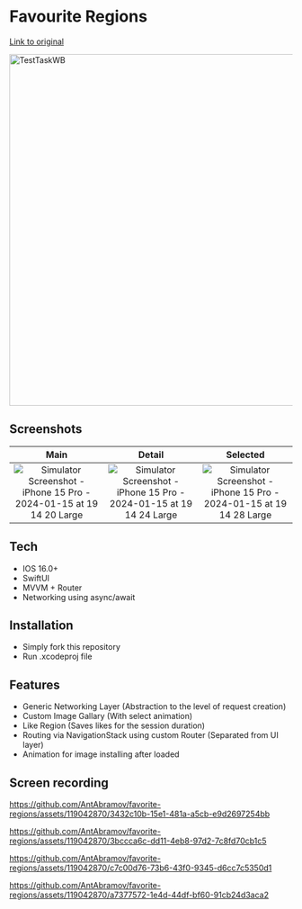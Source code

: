 # Favourite Regions
[Link to original](https://docs.google.com/document/d/1I-94_7SX5jsrIKdtHQPtujP26di4FzIn3N5HtHEsNJg/edit)

<img width="625" alt="TestTaskWB" src="https://github.com/AntAbramov/favorite-regions/assets/119042870/c537d260-de5c-4f76-81b6-e605fb342d8f">

## Screenshots
| Main | Detail | Selected
 :---:|:---:|:---:
![Simulator Screenshot - iPhone 15 Pro - 2024-01-15 at 19 14 20 Large](https://github.com/AntAbramov/favorite-regions/assets/119042870/4e34642d-97cd-46e4-9e45-dae832970fd4) | ![Simulator Screenshot - iPhone 15 Pro - 2024-01-15 at 19 14 24 Large](https://github.com/AntAbramov/favorite-regions/assets/119042870/de48fc00-9b95-4ad8-b290-6331112dabb2) | ![Simulator Screenshot - iPhone 15 Pro - 2024-01-15 at 19 14 28 Large](https://github.com/AntAbramov/favorite-regions/assets/119042870/f4b12a14-17c2-48ac-b282-a79d878fe985)

## Tech
- IOS 16.0+
- SwiftUI
- MVVM + Router
- Networking using async/await

## Installation
- Simply fork this repository
- Run .xcodeproj file

## Features
- Generic Networking Layer (Abstraction to the level of request creation)
- Custom Image Gallary (With select animation)
- Like Region (Saves likes for the session duration)
- Routing via NavigationStack using custom Router (Separated from UI layer)
- Animation for image installing after loaded

## Screen recording
https://github.com/AntAbramov/favorite-regions/assets/119042870/3432c10b-15e1-481a-a5cb-e9d2697254bb


https://github.com/AntAbramov/favorite-regions/assets/119042870/3bccca6c-dd11-4eb8-97d2-7c8fd70cb1c5


https://github.com/AntAbramov/favorite-regions/assets/119042870/c7c00d76-73b6-43f0-9345-d6cc7c5350d1


https://github.com/AntAbramov/favorite-regions/assets/119042870/a7377572-1e4d-44df-bf60-91cb24d3aca2


